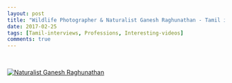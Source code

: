 ```yaml
---
layout: post
title: "Wildlife Photographer & Naturalist Ganesh Raghunathan - Tamil interview"
date: 2017-02-25
tags: [Tamil-interviews, Professions, Interesting-videos]
comments: true
---
```

&nbsp;


[![Naturalist Ganesh Raghunathan](https://img.youtube.com/vi/edNgKw1XpRo/0.jpg)](https://www.youtube.com/watch?v=edNgKw1XpRo "Naturalist Ganesh Raghunathan")




